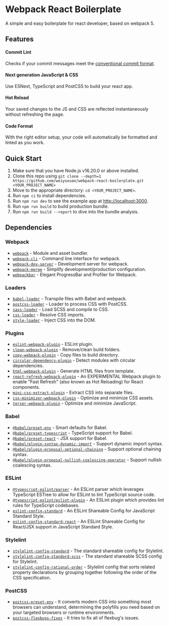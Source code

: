# Webpack React Boilerplate

A simple and easy boilerplate for react developer, based on webpack 5.

## Features

#### Commit Lint

Checks if your commit messages meet the [conventional commit format](https://github.com/conventional-changelog/commitlint/tree/master/@commitlint/config-conventional).

#### Next generation JavaScript & CSS

Use ESNext, TypeScript and PostCSS to build your react app.

#### Hot Reload

Your saved changes to the JS and CSS are reflected instantaneously without refreshing the page.

#### Code Format

With the right editor setup, your code will automatically be formatted and linted as you work.

## Quick Start

1. Make sure that you have Node.js v16.20.0 or above installed.
2. Clone this repo using `git clone --depth=1 https://github.com/weiyuxuan/webpack-react-boilerplate.git <YOUR_PROJECT_NAME>`
3. Move to the appropriate directory: `cd <YOUR_PROJECT_NAME>`.
4. Run `npm ci` to install dependencies.
5. Run `npm run dev` to see the example app at <http://localhost:3000>.
6. Run `npm run build` to build production bundle.
7. Run `npm run build --report` to dive into the bundle analysis.

## Dependencies

### Webpack

- [`webpack`](https://github.com/webpack/webpack) - Module and asset bundler.
- [`webpack-cli`](https://github.com/webpack/webpack-cli) - Command line interface for webpack.
- [`webpack-dev-server`](https://github.com/webpack/webpack-dev-server) - Development server for webpack.
- [`webpack-merge`](https://github.com/survivejs/webpack-merge) - Simplify development/production configuration.
- [`webpackbar`](https://www.npmjs.com/package/webpackbar) - Elegant ProgressBar and Profiler for Webpack.

### Loaders

- [`babel-loader`](https://webpack.js.org/loaders/babel-loader) - Transpile files with Babel and webpack.
- [`postcss-loader`](https://github.com/webpack-contrib/postcss-loader) - Loader to process CSS with PostCSS.
- [`sass-loader`](https://webpack.js.org/loaders/sass-loader) - Load SCSS and compile to CSS.
- [`css-loader`](https://webpack.js.org/loaders/css-loader) - Resolve CSS imports.
- [`style-loader`](https://webpack.js.org/loaders/style-loader) - Inject CSS into the DOM.

### Plugins

- [`eslint-webpack-plugin`](https://github.com/webpack-contrib/eslint-webpack-plugin) - ESLint plugin.
- [`clean-webpack-plugin`](https://github.com/johnagan/clean-webpack-plugin) - Remove/clean build folders.
- [`copy-webpack-plugin`](https://github.com/webpack-contrib/copy-webpack-plugin) - Copy files to build directory.
- [`circular-dependency-plugin`](https://github.com/aackerman/circular-dependency-plugin) - Detect modules with circular dependencies.
- [`html-webpack-plugin`](https://github.com/jantimon/html-webpack-plugin) - Generate HTML files from template.
- [`react-refresh-webpack-plugin`](https://github.com/pmmmwh/react-refresh-webpack-plugin) - An EXPERIMENTAL Webpack plugin to enable "Fast Refresh" (also known as Hot Reloading) for React components.
- [`mini-css-extract-plugin`](https://github.com/webpack-contrib/mini-css-extract-plugin) - Extract CSS into separate files.
- [`css-minimizer-webpack-plugin`](https://github.com/webpack-contrib/css-minimizer-webpack-plugin) - Optimize and minimize CSS assets.
- [`terser-webpack-plugin`](https://github.com/webpack-contrib/terser-webpack-plugin) - Optimize and minimize JavaScript.

### Babel

- [`@babel/preset-env`](https://babeljs.io/docs/en/babel-preset-env) - Smart defaults for Babel.
- [`@babel/preset-typescript`](https://babeljs.io/docs/en/babel-preset-typescript) - TypeScript support for Babel.
- [`@babel/preset-react`](https://babeljs.io/docs/en/babel-preset-react) - JSX support for Babel.
- [`@babel/plugin-syntax-dynamic-import`](https://babeljs.io/docs/en/babel-plugin-syntax-dynamic-import) - Support dynamic import syntax.
- [`@babel/plugin-proposal-optional-chaining`](https://babeljs.io/docs/en/babel-plugin-proposal-optional-chaining) - Support optional chaining syntax.
- [`@babel/plugin-proposal-nullish-coalescing-operator`](https://babeljs.io/docs/en/babel-plugin-proposal-nullish-coalescing-operator) - Support nullish coalescing syntax.

### ESLint

- [`@typescript-eslint/parser`](https://www.npmjs.com/package/@typescript-eslint/parser) - An ESLint parser which leverages TypeScript ESTree to allow for ESLint to lint TypeScript source code.
- [`@typescript-eslint/eslint-plugin`](https://www.npmjs.com/package/@typescript-eslint/eslint-plugin) - An ESLint plugin which provides lint rules for TypeScript codebases.
- [`eslint-config-standard`](https://www.npmjs.com/package/eslint-config-standard) - An ESLint Shareable Config for JavaScript Standard Style.
- [`eslint-config-standard-react`](https://www.npmjs.com/package/eslint-config-standard-react) - An ESLint Shareable Config for React/JSX support in JavaScript Standard Style.

### Stylelint

- [`stylelint-config-standard`](https://www.npmjs.com/package/stylelint-config-standard) - The standard shareable config for Stylelint.
- [`stylelint-config-standard-scss`](https://www.npmjs.com/package/stylelint-config-standard-scss) - The standard shareable SCSS config for Stylelint.
- [`stylelint-config-rational-order`](https://www.npmjs.com/package/stylelint-config-rational-order) - Stylelint config that sorts related property declarations by grouping together following the order of the CSS specification.

### PostCSS

- [`postcss-preset-env`](https://www.npmjs.com/package/postcss-preset-env) - It converts modern CSS into something most browsers can understand, determining the polyfills you need based on your targeted browsers or runtime environments.
- [`postcss-flexbugs-fixes`](https://www.npmjs.com/package/postcss-flexbugs-fixes) - It tries to fix all of flexbug's issues.
